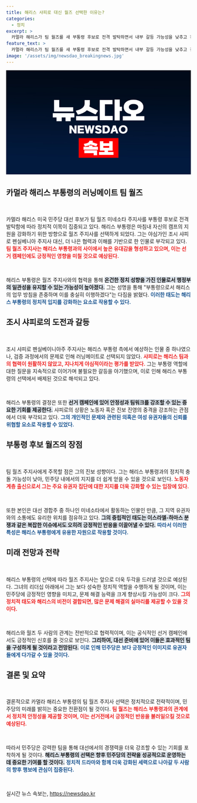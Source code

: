 ```yaml
---
title: 해리스 샤피로 대신 월즈 선택한 이유는?
categories:
  - 정치
excerpt: >
  카멀라 해리스가 팀 월즈를 새 부통령 후보로 전격 발탁하면서 내부 갈등 가능성을 낮추고 진행 중인 유세에서 이들의 화합적인 모습이 주목받고 있다. 야심적인 조시 샤피로 대신 선택된 월즈는 진보의 균형을 맞추고 유권자 표심을 사로잡을 수 있는 인물로 평가된다.
feature_text: >
  카멀라 해리스가 팀 월즈를 새 부통령 후보로 전격 발탁하면서 내부 갈등 가능성을 낮추고 진행 중인 유세에서 이들의 화합적인 모습이 주목받고 있다. 야심적인 조시 샤피로 대신 선택된 월즈는 진보의 균형을 맞추고 유권자 표심을 사로잡을 수 있는 인물로 평가된다.
image: '/assets/img/newsdao_breakingnews.jpg'
---
```


<p><img src="/assets/img/newsdao_breakingnews.jpg" alt="firstkoreanews 속보" /></p>

<h2 data-ke-size="size26">카멀라 해리스 부통령의 러닝메이트 팀 월즈</h2>

<p data-ke-size="size16">&nbsp;</p>

<p>카멀라 해리스 미국 민주당 대선 후보가 팀 월즈 미네소타 주지사를 부통령 후보로 전격 발탁함에 따라 정치적 이목이 집중되고 있다. 해리스 부통령은 마침내 자신의 캠프의 지원을 강화하기 위한 방향으로 월즈 주지사를 선택하게 되었다. 그는 야심가인 조시 샤피로 펜실베니아 주지사 대신, 더 나은 협력과 이해를 기반으로 한 인물로 부각되고 있다. <b><span style="color: #ee2323;">팀 월즈 주지사는 해리스 부통령과의 사이에서 높은 유대감을 형성하고 있으며, 이는 선거 캠페인에도 긍정적인 영향을 미칠 것으로 예상된다.</span></b> </p>

<p data-ke-size="size16">&nbsp;</p>

<p>해리스 부통령은 월즈 주지사와의 협력을 통해 <b><span style="background-color: #21538527;">온건한 정치 성향을 가진 인물로서 행정부의 일관성을 유지할 수 있는 가능성이 높아졌다.</span></b> 그는 성명을 통해 "부통령으로서 해리스의 업무 방침을 존중하며 이를 충실히 이행하겠다"는 다짐을 밝혔다. <b><span style="color: #1a5490;">이러한 태도는 해리스 부통령의 정치적 입지를 강화하는 요소로 작용할 수 있다.</span></b> </p>

<h2 data-ke-size="size26">조시 샤피로의 도전과 갈등</h2>

<p data-ke-size="size16">&nbsp;</p>

<p>조시 샤피로 펜실베이니아주 주지사는 해리스 부통령 측에서 예상하는 인물 중 하나였으나, 검증 과정에서의 문제로 인해 러닝메이트로 선택되지 않았다. <b><span style="color: #ee2323;">샤피로는 해리스 팀과의 협력이 원활하지 않았고, 지나치게 야심적이라는 평가를 받았다.</span></b> 그는 부통령 역할에 대한 질문을 지속적으로 이어가며 불필요한 갈등을 야기했으며, 이로 인해 해리스 부통령의 선택에서 배제된 것으로 해석되고 있다.</p>

<p data-ke-size="size16">&nbsp;</p>

<p>해리스 부통령의 결정은 또한 <b><span style="background-color: #21538527;">선거 캠페인에 있어 안정성과 팀워크를 강조할 수 있는 중요한 기회를 제공한다.</span></b> 샤피로의 상황은 노동자 혹은 진보 진영의 중격을 강조하는 관점에서 더욱 부각되고 있다. <b><span style="color: #1a5490;">그의 개인적인 문제와 관련된 의혹은 여성 유권자들의 신뢰를 위협할 요소로 작용할 수 있었다.</span></b> </p>

<h2 data-ke-size="size26">부통령 후보 월즈의 장점</h2>

<p data-ke-size="size16">&nbsp;</p>

<p>팀 월즈 주지사에게 주목할 점은 그의 진보 성향이다. 그는 해리스 부통령과의 정치적 충돌 가능성이 낮아, 민주당 내에서의 지지를 더 쉽게 얻을 수 있을 것으로 보인다. <b><span style="color: #ee2323;">노동자 계층 출신으로서 그는 주요 유권자 집단에 대한 지지를 더욱 강화할 수 있는 입장에 있다.</span></b></p>

<p data-ke-size="size16">&nbsp;</p>

<p>또한 본인은 대선 경합주 중 하나인 미네소타에서 활동하는 인물인 만큼, 그 지역 유권자와의 소통에도 유리한 위치를 점유하고 있다. <b><span style="background-color: #21538527;">그의 중립적인 태도는 이스라엘-하마스 분쟁과 같은 복잡한 이슈에서도 오히려 긍정적인 반응을 이끌어낼 수 있다.</span></b> <b><span style="color: #1a5490;">따라서 이러한 특성은 해리스 부통령에게 유용한 자원으로 작용할 것이다.</span></b> </p>

<h2 data-ke-size="size26">미래 전망과 전략</h2>

<p data-ke-size="size16">&nbsp;</p>

<p>해리스 부통령의 선택에 따라 월즈 주지사는 앞으로 더욱 두각을 드러낼 것으로 예상된다. 그녀의 리더십 아래에서 그는 보다 성숙한 정치적 역할을 수행하게 될 것이며, 이는 민주당에 긍정적인 영향을 미치고, 문제 해결 능력을 크게 향상시킬 가능성이 크다. <b><span style="color: #ee2323;">그의 정치적 태도와 해리스의 비전이 결합되면, 많은 문제 해결의 실마리를 제공할 수 있을 것이다.</span></b></p>

<p data-ke-size="size16">&nbsp;</p>

<p>해리스와 월즈 두 사람의 관계는 전반적으로 협력적이며, 이는 공식적인 선거 캠페인에서도 긍정적인 신호를 줄 것으로 보인다. <b><span style="background-color: #21538527;">그리하여, 대선 준비에 있어 이들은 효과적인 팀을 구성하게 될 것이라고 전망된다.</span></b> <b><span style="color: #1a5490;">이로 인해 민주당은 보다 긍정적인 이미지로 유권자들에게 다가갈 수 있을 것이다.</span></b> </p>

<h2 data-ke-size="size26">결론 및 요약</h2>

<p data-ke-size="size16">&nbsp;</p>

<p>결론적으로 카멀라 해리스 부통령의 팀 월즈 주지사 선택은 정치적으로 전략적이며, 민주당의 미래를 밝히는 중요한 전환점이 될 것이다. <b><span style="color: #ee2323;">팀 월즈는 해리스 부통령과의 관계에서 정치적 안정성을 제공할 것이며, 이는 선거전에서 긍정적인 반응을 불러일으킬 것으로 예상된다.</span></b> </p>

<p data-ke-size="size16">&nbsp;</p>

<p>따라서 민주당은 강력한 팀을 통해 대선에서의 경쟁력을 더욱 강조할 수 있는 기회를 포착하게 될 것이다. <b><span style="background-color: #21538527;">해리스 부통령의 선택은 향후 민주당의 전략을 성공적으로 운영하는 데 중요한 기여를 할 것이다.</span></b> <b><span style="color: #1a5490;">정치적 드라마와 함께 더욱 강화된 세력으로 나아갈 두 사람의 향후 행보에 관심이 집중된다.</span></b> </p>

<p data-ke-size="size16">&nbsp;</p>
실시간 뉴스 속보는, <a href="https://newsdao.kr" rel="dofollow">https://newsdao.kr</a>


